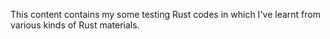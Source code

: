 This content contains my some testing Rust codes in which I've learnt from various kinds of Rust materials.
